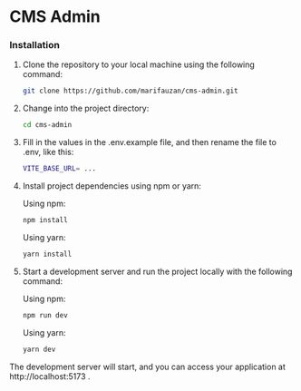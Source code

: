 # CMS Admin

### Installation

1. Clone the repository to your local machine using the following command:

   ```bash
   git clone https://github.com/marifauzan/cms-admin.git
   ```

2. Change into the project directory:

   ```bash
   cd cms-admin
   ```

3. Fill in the values in the .env.example file, and then rename the file to .env, like this:

   ```bash
   VITE_BASE_URL= ...
   ```

4. Install project dependencies using npm or yarn:

   Using npm:

   ```bash
   npm install
   ```

   Using yarn:

   ```bash
   yarn install
   ```

5. Start a development server and run the project locally with the following command:

   Using npm:

   ```bash
   npm run dev
   ```

   Using yarn:

   ```bash
   yarn dev
   ```

The development server will start, and you can access your application at http://localhost:5173 .
